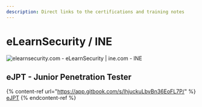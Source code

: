 ```yaml
---
description: Direct links to the certifications and training notes
---
```


# eLearnSecurity / INE

![elearnsecurity.com - eLearnSecurity | ine.com - INE](.gitbook/assets/elearningine\_cover\_mid.png)

## eJPT - Junior Penetration Tester

{% content-ref url="https://app.gitbook.com/s/lhjuckuLbvBn36EoFL7P/" %}
[eJPT](https://app.gitbook.com/s/lhjuckuLbvBn36EoFL7P/)
{% endcontent-ref %}
